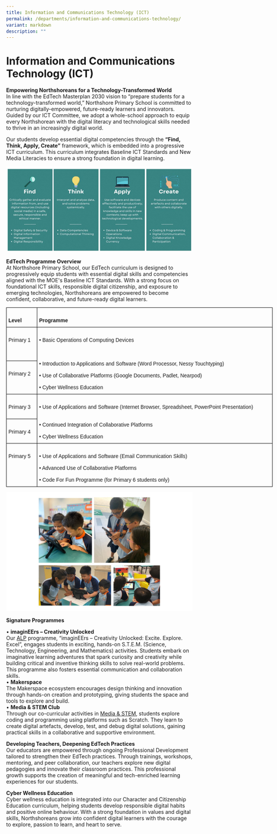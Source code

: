```yaml
---
title: Information and Communications Technology (ICT)
permalink: /departments/information-and-communications-technology/
variant: markdown
description: ""
---
```

# **Information and Communications Technology (ICT)**

**Empowering Northshoreans for a Technology-Transformed World**  
In line with the EdTech Masterplan 2030 vision to “prepare students for a technology-transformed world,” Northshore Primary School is committed to nurturing digitally-empowered, future-ready learners and innovators. Guided by our ICT Committee, we adopt a whole-school approach to equip every Northshorean with the digital literacy and technological skills needed to thrive in an increasingly digital world.

Our students develop essential digital competencies through the **“Find, Think, Apply, Create”** framework, which is embedded into a progressive ICT curriculum. This curriculum integrates Baseline ICT Standards and New Media Literacies to ensure a strong foundation in digital learning.

![](/images/ICT001.jpg)

**EdTech Programme Overview**  
At Northshore Primary School, our EdTech curriculum is designed to progressively equip students with essential digital skills and competencies aligned with the MOE's Baseline ICT Standards. With a strong focus on foundational ICT skills, responsible digital citizenship, and exposure to emerging technologies, Northshoreans are empowered to become confident, collaborative, and future-ready digital learners.  

<table class="tg" style="border-collapse:collapse;border-spacing:0;table-layout: fixed; width: 720px"><colgroup><col style="width: 83px"><col style="width: 637px"></colgroup>
<thead><tr><th style="border-color:black;border-style:solid;border-width:1px;font-family:Arial, sans-serif;font-size:14px;font-weight:bold;overflow:hidden;padding:10px 5px;text-align:left;vertical-align:top;word-break:normal">&nbsp;&nbsp;&nbsp;<br>Level&nbsp;&nbsp;&nbsp;</th><th style="border-color:black;border-style:solid;border-width:1px;font-family:Arial, sans-serif;font-size:14px;font-weight:bold;overflow:hidden;padding:10px 5px;text-align:left;vertical-align:top;word-break:normal">&nbsp;&nbsp;&nbsp;<br>Programme&nbsp;&nbsp;&nbsp;</th></tr></thead>
<tbody><tr><td style="border-color:black;border-style:solid;border-width:1px;font-family:Arial, sans-serif;font-size:14px;overflow:hidden;padding:10px 5px;text-align:left;vertical-align:top;word-break:normal">   <br>Primary 1   </td><td rowspan="2" style="border-color:black;border-style:solid;border-width:1px;font-family:Arial, sans-serif;font-size:14px;overflow:hidden;padding:10px 5px;text-align:left;vertical-align:top;word-break:normal">   <br>• Basic Operations of   Computing Devices   <br><br><br><br>• Introduction to Applications   and Software (Word Processor, Nessy Touchtyping)<br>   <br>• Use of Collaborative   Platforms (Google Documents, Padlet, Nearpod)<br>   <br>• Cyber Wellness   Education</td></tr><tr><td style="border-color:black;border-style:solid;border-width:1px;font-family:Arial, sans-serif;font-size:14px;overflow:hidden;padding:10px 5px;text-align:left;vertical-align:top;word-break:normal">   <br>Primary 2   </td></tr>
<tr><td style="border-color:black;border-style:solid;border-width:1px;font-family:Arial, sans-serif;font-size:14px;overflow:hidden;padding:10px 5px;text-align:left;vertical-align:top;word-break:normal">&nbsp;&nbsp;&nbsp;<br>Primary 3&nbsp;&nbsp;&nbsp;</td><td rowspan="2" style="border-color:black;border-style:solid;border-width:1px;font-family:Arial, sans-serif;font-size:14px;overflow:hidden;padding:10px 5px;text-align:left;vertical-align:top;word-break:normal">   <br>• Use of Applications   and Software (Internet Browser, Spreadsheet, PowerPoint Presentation)<br>   <br><br>• Continued Integration   of Collaborative Platforms <br>   <br>• Cyber Wellness   Education   </td></tr><tr><td style="border-color:black;border-style:solid;border-width:1px;font-family:Arial, sans-serif;font-size:14px;overflow:hidden;padding:10px 5px;text-align:left;vertical-align:top;word-break:normal">&nbsp;&nbsp;&nbsp;<br>Primary 4&nbsp;&nbsp;&nbsp;</td></tr>
<tr><td style="border-color:black;border-style:solid;border-width:1px;font-family:Arial, sans-serif;font-size:14px;overflow:hidden;padding:10px 5px;text-align:left;vertical-align:top;word-break:normal">&nbsp;&nbsp;&nbsp;<br>Primary 5&nbsp;&nbsp;&nbsp;</td><td style="border-color:black;border-style:solid;border-width:1px;font-family:Arial, sans-serif;font-size:14px;overflow:hidden;padding:10px 5px;text-align:left;vertical-align:top;word-break:normal">   <br>• Use of Applications   and Software (Email Communication Skills)<br>   <br>• Advanced Use of Collaborative   Platforms<br>   <br>• Code For Fun   Programme (for Primary 6 students only)   </td></tr></tbody></table>

![](/images/ICT002.jpg)

**Signature Programmes**  

• **imaginEErs – Creativity Unlocked**  
Our  [ALP](https://www.northshorepri.moe.edu.sg/departments/applied-learning-programme-alp/)  programme, “imaginEErs – Creativity Unlocked: Excite. Explore. Excel”, engages students in exciting, hands-on S.T.E.M. (Science, Technology, Engineering, and Mathematics) activities. Students embark on imaginative learning adventures that spark curiosity and creativity while building critical and inventive thinking skills to solve real-world problems. This programme also fosters essential communication and collaboration skills.  
• **Makerspace**  
The Makerspace ecosystem encourages design thinking and innovation through hands-on creation and prototyping, giving students the space and tools to explore and build.  
• **Media &amp; STEM Club**  
Through our co-curricular activities in [Media &amp; STEM](https://www.northshorepri.moe.edu.sg/departments/co-curricular-activities-cca/media-n-stem-club/), students explore coding and programming using platforms such as Scratch. They learn to create digital artefacts, develop, test, and debug digital solutions, gaining practical skills in a collaborative and supportive environment.

**Developing Teachers, Deepening EdTech Practices**  
Our educators are empowered through ongoing Professional Development tailored to strengthen their EdTech practices. Through trainings, workshops, mentoring, and peer collaboration, our teachers explore new digital pedagogies and innovate their classroom practices. This professional growth supports the creation of meaningful and tech-enriched learning experiences for our students.

**Cyber Wellness Education**  
Cyber wellness education is integrated into our Character and Citizenship Education curriculum, helping students develop responsible digital habits and positive online behaviour. With a strong foundation in values and digital skills, Northshoreans grow into confident digital learners with the courage to explore, passion to learn, and heart to serve.